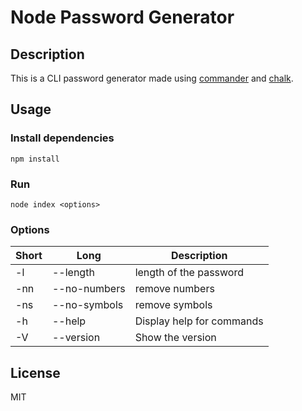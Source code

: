 # Node Password Generator

## Description

This is a CLI password generator made using [commander](https://www.npmjs.com/package/commander) and [chalk](https://www.npmjs.com/package/chalk).

## Usage

### Install dependencies

```
npm install
```

### Run

```
node index <options>
```

### Options

| Short | Long         | Description               |
| ----- | ------------ | ------------------------- |
| -l    | --length     | length of the password    |
| -nn   | --no-numbers | remove numbers            |
| -ns   | --no-symbols | remove symbols            |
| -h    | --help       | Display help for commands |
| -V    | --version    | Show the version          |

## License
MIT